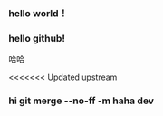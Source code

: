 ### hello world！

### hello github!

哈哈

<<<<<<< Updated upstream
### hi git merge --no-ff -m haha dev

